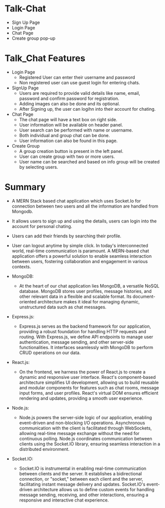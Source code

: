 # Talk-Chat
 - Sign Up Page
 - Login Page
 - Chat Page
 -  Create group pop-up
# Talk_Chat Features
- Login Page
  - Registered User can enter their username and password 
  - Non registered user can use guest login for entering chats. 
- SignUp Page
  - Users are required to provide valid details like name, email, password and confirm password for registration. 
  - Adding images can also be done and its optional. 
  - After Signing up, the user can logihn into their account for chating.
- Chat Page
  - The chat page will have a text box on right side.
  - User information will be available on header panel.
  - User search can be performed with name or username.
  - Both individual and group chat can be done. 
  - User information can also be found in this page.
- Create Group
  - A group creation button is present in the left panel. 
  - User can create group with two or  more users.
  - User name can be searched and based on info group will be created by selecting users. 

# Summary 
  - A MERN Stack based chat application which uses Socket.Io for connection between two users and all the information are handled from Mongodb.
  - It allows users to sign up and using the details, users can login into the account for personal chating. 
  -  Users can add their friends by searching their profile. 
  - User can logout anytime by simple click. 
  In today's interconnected world, real-time communication is paramount. A MERN-based chat application offers a powerful solution to enable seamless interaction between users, fostering collaboration and engagement in various contexts.

- MongoDB:
    - At the heart of our chat application lies MongoDB, a versatile NoSQL database. MongoDB stores user profiles, message histories, and other relevant data in a flexible and scalable format. Its document-oriented architecture makes it ideal for managing dynamic, unstructured data such as chat messages.

- Express.js:
    - Express.js serves as the backend framework for our application, providing a robust foundation for handling HTTP requests and routing. With Express.js, we define API endpoints to manage user authentication, message sending, and other server-side functionalities. It interfaces seamlessly with MongoDB to perform CRUD operations on our data.

- React.js:
    - On the frontend, we harness the power of React.js to create a dynamic and responsive user interface. React's component-based architecture simplifies UI development, allowing us to build reusable and modular components for features such as chat rooms, message input forms, and user profiles. React's virtual DOM ensures efficient rendering and updates, providing a smooth user experience.

- Node.js:
    - Node.js powers the server-side logic of our application, enabling event-driven and non-blocking I/O operations. Asynchronous communication with the client is facilitated through WebSockets, allowing real-time message exchange without the need for continuous polling. Node.js coordinates communication between clients using the Socket.IO library, ensuring seamless interaction in a distributed environment.

- Socket.IO:
    - Socket.IO is instrumental in enabling real-time communication between clients and the server. It establishes a bidirectional connection, or "socket," between each client and the server, facilitating instant message delivery and updates. Socket.IO's event-driven architecture allows us to define custom events for handling message sending, receiving, and other interactions, ensuring a responsive and interactive chat experience.



